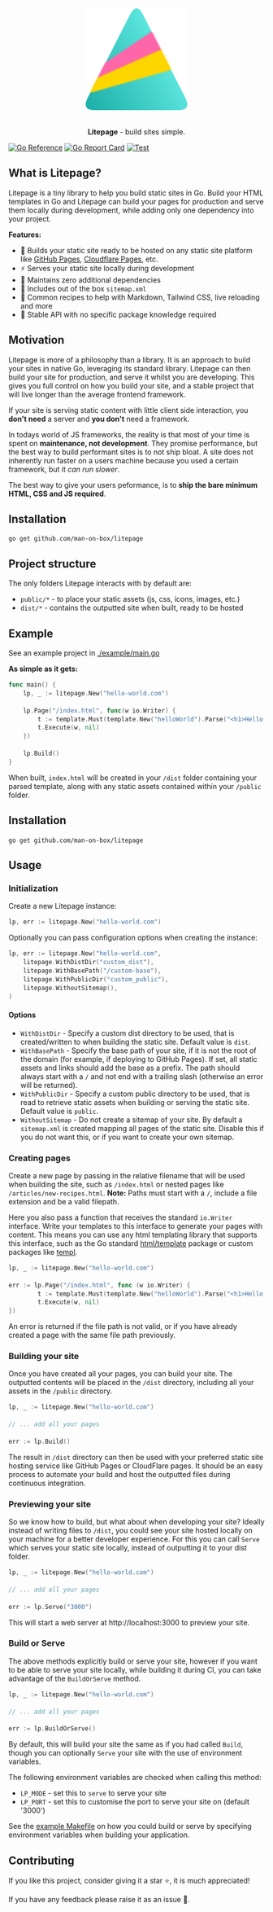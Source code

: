 <div align="center">
    <img alt="Litepage logo" height="200" width="200" src="./example/public/litepage.svg">
</div>
<div align="center">
    <br />
    <p><strong>Litepage</strong> - build sites simple.</p>
</div>

[![Go Reference](https://pkg.go.dev/badge/github.com/man-on-box/litepage.svg)](https://pkg.go.dev/github.com/man-on-box/litepage)
[![Go Report Card](https://goreportcard.com/badge/github.com/man-on-box/litepage)](https://goreportcard.com/report/github.com/man-on-box/litepage)
[![Test](https://github.com/man-on-box/litepage/actions/workflows/test.yaml/badge.svg)](https://github.com/man-on-box/litepage/actions/workflows/test.yaml)

## What is Litepage?

Litepage is a tiny library to help you build static sites in Go. Build your HTML templates in Go and Litepage can build your pages for production and serve them locally during development, while adding only one dependency into your project.

**Features:**

- 🎁 Builds your static site ready to be hosted on any static site platform like [GitHub Pages](https://pages.github.com/), [Cloudflare Pages](https://pages.cloudflare.com/), etc.
- ⚡ Serves your static site locally during development
- 🧹 Maintains zero additional dependencies
- 📍 Includes out of the box `sitemap.xml`
- 📖 Common recipes to help with Markdown, Tailwind CSS, live reloading and more
- 🐢 Stable API with no specific package knowledge required

## Motivation

Litepage is more of a philosophy than a library. It is an approach to build your sites in native Go, leveraging its standard library. Litepage can then build your site for production, and serve it whilst you are developing. This gives you full control on how you build your site, and a stable project that will live longer than the average frontend framework.

If your site is serving static content with little client side interaction, you **don't need** a server and **you don't** need a framework.

In todays world of JS frameworks, the reality is that most of your time is spent on **maintenance, not development**. They promise performance, but the best way to build performant sites is to not ship bloat. A site does not inherently run faster on a users machine because you used a certain framework, but it _can run slower_.

The best way to give your users peformance, is to **ship the bare minimum HTML, CSS and JS required**.

## Installation

```
go get github.com/man-on-box/litepage
```

## Project structure

The only folders Litepage interacts with by default are:

- `public/*` - to place your static assets (js, css, icons, images, etc.)
- `dist/*` - contains the outputted site when built, ready to be hosted

## Example

See an example project in [./example/main.go](./example/main.go)

**As simple as it gets:**

```go
func main() {
	lp, _ := litepage.New("hello-world.com")

	lp.Page("/index.html", func(w io.Writer) {
		t := template.Must(template.New("helloWorld").Parse("<h1>Hello, World!</h1>"))
		t.Execute(w, nil)
	})

	lp.Build()
}
```

When built, `index.html` will be created in your `/dist` folder containing your parsed template, along with any static assets contained within your `/public` folder.

## Installation

```
go get github.com/man-on-box/litepage
```

## Usage

### Initialization

Create a new Litepage instance:

```go
lp, err := litepage.New("hello-world.com")
```

Optionally you can pass configuration options when creating the instance:

```go
lp, err := litepage.New("hello-world.com",
    litepage.WithDistDir("custom_dist"),
    litepage.WithBasePath("/custom-base"),
    litepage.WithPublicDir("custom_public"),
    litepage.WithoutSitemap(),
)
```

#### Options

- `WithDistDir` - Specify a custom dist directory to be used, that is created/written to when building the static site. Default value is `dist`.
- `WithBasePath` - Specify the base path of your site, if it is not the root of the domain (for example, if deploying to GitHub Pages). If set, all static assets and links should add the base as a prefix. The path should always start with a `/` and not end with a trailing slash (otherwise an error will be returned).
- `WithPublicDir` - Specify a custom public directory to be used, that is read to retrieve static assets when building or serving the static site. Default value is `public`.
- `WithoutSitemap` - Do not create a sitemap of your site. By default a `sitemap.xml` is created mapping all pages of the static site. Disable this if you do not want this, or if you want to create your own sitemap.

### Creating pages

Create a new page by passing in the relative filename that will be used when building the site, such as `/index.html` or nested pages like `/articles/new-recipes.html`. **Note:** Paths must start with a `/`, include a file extension and be a valid filepath.

Here you also pass a function that receives the standard `io.Writer` interface. Write your templates to this interface to generate your pages with content. This means you can use any html templating library that supports this interface, such as the Go standard [html/template](https://pkg.go.dev/html/template) package or custom packages like [templ](https://templ.guide/).

```go
lp, _ := litepage.New("hello-world.com")

err := lp.Page("/index.html", func (w io.Writer) {
	    t := template.Must(template.New("helloWorld").Parse("<h1>Hello, World!</h1>"))
	    t.Execute(w, nil)
})
```

An error is returned if the file path is not valid, or if you have already created a page with the same file path previously.

### Building your site

Once you have created all your pages, you can build your site. The outputted contents will be placed in the `/dist` directory, including all your assets in the `/public` directory.

```go
lp, _ := litepage.New("hello-world.com")

// ... add all your pages

err := lp.Build()
```

The result in `/dist` directory can then be used with your preferred static site hosting service like GitHub Pages or CloudFlare pages. It should be an easy process to automate your build and host the outputted files during continuous integration.

### Previewing your site

So we know how to build, but what about when developing your site? Ideally instead of writing files to `/dist`, you could see your site hosted locally on your machine for a better developer experience. For this you can call `Serve` which serves your static site locally, instead of outputting it to your dist folder.

```go
lp, _ := litepage.New("hello-world.com")

// ... add all your pages

err := lp.Serve("3000")
```

This will start a web server at http://localhost:3000 to preview your site.

### Build or Serve

The above methods explicitly build or serve your site, however if you want to be able to serve your site locally, while building it during CI, you can take advantage of the `BuildOrServe` method.

```go
lp, _ := litepage.New("hello-world.com")

// ... add all your pages

err := lp.BuildOrServe()
```

By default, this will build your site the same as if you had called `Build`, though you can optionally `Serve` your site with the use of environment variables.

The following environment variables are checked when calling this method:

- `LP_MODE` - set this to `serve` to serve your site
- `LP_PORT` - set this to customise the port to serve your site on (default '3000')

See the [example Makefile](./example/Makefile) on how you could build or serve by specifying environment variables when building your application.

## Contributing

If you like this project, consider giving it a star ⭐, it is much appreciated!

If you have any feedback please raise it as an issue 🎁.
